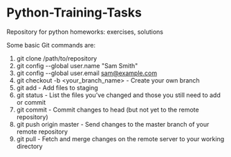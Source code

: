 # Python-Training-Tasks
Repository for python homeworks: exercises, solutions

Some basic Git commands are:
1. git clone /path/to/repository
2. git config --global user.name "Sam Smith"
3. git config --global user.email sam@example.com
4. git checkout -b <your_branch_name> - Create your own branch
5. git add <filename> - Add files to staging 
6. git status - List the files you've changed and those you still need to add or commit
7. git commit - Commit changes to head (but not yet to the remote repository)
8. git push origin master - Send changes to the master branch of your remote repository
9. git pull - Fetch and merge changes on the remote server to your working directory